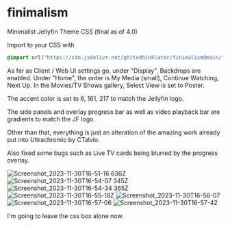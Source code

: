 # finimalism
Minimalist Jellyfin Theme CSS (final as of 4.0)

Import to your CSS with

```css
@import url("https://cdn.jsdelivr.net/gh/tedhinklater/finimalism@main/finimalism4.css");

```
As far as Client / Web UI settings go, under "Display", Backdrops are enabled. Under "Home", the order is My Media (small), Continue Watching, Next Up. In the Movies/TV Shows gallery, Select View is set to Poster.

The accent color is set to 6, 161, 217 to match the Jellyfin logo.

The side panels and overlay progress bar as well as video playback bar are gradients to match the JF logo.

Other than that, everything is just an alteration of the amazing work already put into Ultrachromic by CTalvio.

Also fixed some bugs such as Live TV cards being blurred by the progress overlay.

![Screenshot_2023-11-30T16-51-16 636Z](https://github.com/tedhinklater/finimalism/assets/66086488/b8697d5f-0f37-4fe1-bf10-a56994696f3a)
![Screenshot_2023-11-30T16-54-07 345Z](https://github.com/tedhinklater/finimalism/assets/66086488/457c6368-400b-4ad5-9b38-31a5d7c0fcff)
![Screenshot_2023-11-30T16-54-34 365Z](https://github.com/tedhinklater/finimalism/assets/66086488/7f0e0d74-7bf1-4d19-9006-bc8f76625994)
![Screenshot_2023-11-30T16-55-18Z](https://github.com/tedhinklater/finimalism/assets/66086488/5adc2a5d-e4b5-4a48-88f7-e079f0c086ba)
![Screenshot_2023-11-30T16-56-07](https://github.com/tedhinklater/finimalism/assets/66086488/560c5fdb-440d-4077-8016-c1d1793a8ca6)
![Screenshot_2023-11-30T16-57-06](https://github.com/tedhinklater/finimalism/assets/66086488/d9be7c29-3842-4d48-8412-9d1f36180969)
![Screenshot_2023-11-30T16-57-42](https://github.com/tedhinklater/finimalism/assets/66086488/f881de92-e9d6-4426-96fc-15f781110d53)




I'm going to leave the css box alone now.


